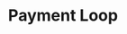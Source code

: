 ---
layout: loop
title: Payment Loop
description: payment loop displays payment modules information.
sidebar: loop
lang: en
subnav: loop_payment
uses_global_argument: true
returns_global_outputs: { countable : true, timestampable : true, versionable : false }
type: payment
arguments :
    - {name: "id", description: "A module id.", example: "module=4"}
    - {name: "code", description: "A module code.", example: "code='Atos'"}
    - {name: "exclude", description: "A list of module IDs to exclude from the results", example: "exclude=\"12,21\""}
    - {name: "exclude_code", description: "A list of module codes to exclude from the results", example: "exclude_code=\"Cheque,Atos\"", from_version: "2.4"}
    - {
        name: "order", description: "A single value in the list below", example: "order=\"id_reverse\"", default: "manual",
        expected_values: [
            {name: "alpha",             description: "alphabetical order on title"},
            {name: "alpha_reverse",     description: "reverse alphabetical order on title"},
            {name: "manual",            description: "same position as defined in back-office"},
            {name: "manual_reverse",    description: "reverse position as defined in back-office"},
            {name: "id",                description: "sort by id"},
            {name: "id_reverse",        description: "sort by id reverse"}
        ]
      }
outputs :
    - {name: "$ID", description: "the payment module id"}
    - {name: "$CODE", description: "the module code"}
    - {name: "$TITLE", description: "the payment module title"}
    - {name: "$CHAPO", description: "the payment module short description"}
    - {name: "$DESCRIPTION", description: "the payment module description"}
    - {name: "$POSTSCRIPTUM", description: "the payment module postscriptum"}
---